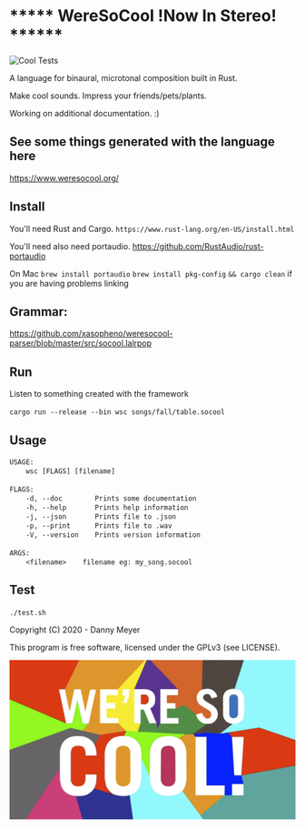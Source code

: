 # ***** WereSoCool __!Now In Stereo!__ ******
![Cool Tests](https://github.com/xasopheno/WereSoCool/workflows/Cool%20Tests/badge.svg)

A language for binaural, microtonal composition built in Rust.

Make cool sounds. Impress your friends/pets/plants.

Working on additional documentation. :) 

## See some things generated with the language here

https://www.weresocool.org/

## Install
You'll need Rust and Cargo.
`https://www.rust-lang.org/en-US/install.html` 

You'll need also need portaudio. 
https://github.com/RustAudio/rust-portaudio

On Mac
`brew install portaudio`
`brew install pkg-config`
`&& cargo clean` if you are having problems linking

## Grammar:

https://github.com/xasopheno/weresocool-parser/blob/master/src/socool.lalrpop

## Run
Listen to something created with the framework

`cargo run --release --bin wsc songs/fall/table.socool`

## Usage

```
USAGE:
    wsc [FLAGS] [filename]

FLAGS:
    -d, --doc        Prints some documentation
    -h, --help       Prints help information
    -j, --json       Prints file to .json
    -p, --print      Prints file to .wav
    -V, --version    Prints version information

ARGS:
    <filename>    filename eg: my_song.socool
```

## Test

`./test.sh`

Copyright (C) 2020 - Danny Meyer

This program is free software, licensed under the GPLv3 (see LICENSE).

![WereSoCool](https://raw.githubusercontent.com/xasopheno/weresocool/master/cover.png)
